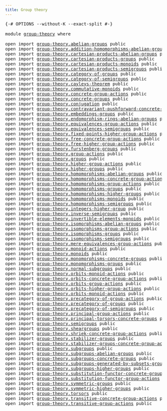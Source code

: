 ```yaml
---
title: Group theory
---
```


<pre class="Agda"><a id="38" class="Symbol">{-#</a> <a id="42" class="Keyword">OPTIONS</a> <a id="50" class="Pragma">--without-K</a> <a id="62" class="Pragma">--exact-split</a> <a id="76" class="Symbol">#-}</a>

<a id="81" class="Keyword">module</a> <a id="88" href="group-theory.html" class="Module">group-theory</a> <a id="101" class="Keyword">where</a>

<a id="108" class="Keyword">open</a> <a id="113" class="Keyword">import</a> <a id="120" href="group-theory.abelian-groups.html" class="Module">group-theory.abelian-groups</a> <a id="148" class="Keyword">public</a>
<a id="155" class="Keyword">open</a> <a id="160" class="Keyword">import</a> <a id="167" href="group-theory.addition-homomorphisms-abelian-groups.html" class="Module">group-theory.addition-homomorphisms-abelian-groups</a> <a id="218" class="Keyword">public</a>
<a id="225" class="Keyword">open</a> <a id="230" class="Keyword">import</a> <a id="237" href="group-theory.cartesian-products-abelian-groups.html" class="Module">group-theory.cartesian-products-abelian-groups</a> <a id="284" class="Keyword">public</a>
<a id="291" class="Keyword">open</a> <a id="296" class="Keyword">import</a> <a id="303" href="group-theory.cartesian-products-groups.html" class="Module">group-theory.cartesian-products-groups</a> <a id="342" class="Keyword">public</a>
<a id="349" class="Keyword">open</a> <a id="354" class="Keyword">import</a> <a id="361" href="group-theory.cartesian-products-monoids.html" class="Module">group-theory.cartesian-products-monoids</a> <a id="401" class="Keyword">public</a>
<a id="408" class="Keyword">open</a> <a id="413" class="Keyword">import</a> <a id="420" href="group-theory.cartesian-products-semigroups.html" class="Module">group-theory.cartesian-products-semigroups</a> <a id="463" class="Keyword">public</a>
<a id="470" class="Keyword">open</a> <a id="475" class="Keyword">import</a> <a id="482" href="group-theory.category-of-groups.html" class="Module">group-theory.category-of-groups</a> <a id="514" class="Keyword">public</a>
<a id="521" class="Keyword">open</a> <a id="526" class="Keyword">import</a> <a id="533" href="group-theory.category-of-semigroups.html" class="Module">group-theory.category-of-semigroups</a> <a id="569" class="Keyword">public</a>
<a id="576" class="Keyword">open</a> <a id="581" class="Keyword">import</a> <a id="588" href="group-theory.cayleys-theorem.html" class="Module">group-theory.cayleys-theorem</a> <a id="617" class="Keyword">public</a>
<a id="624" class="Keyword">open</a> <a id="629" class="Keyword">import</a> <a id="636" href="group-theory.commutative-monoids.html" class="Module">group-theory.commutative-monoids</a> <a id="669" class="Keyword">public</a>
<a id="676" class="Keyword">open</a> <a id="681" class="Keyword">import</a> <a id="688" href="group-theory.concrete-group-actions.html" class="Module">group-theory.concrete-group-actions</a> <a id="724" class="Keyword">public</a>
<a id="731" class="Keyword">open</a> <a id="736" class="Keyword">import</a> <a id="743" href="group-theory.concrete-groups.html" class="Module">group-theory.concrete-groups</a> <a id="772" class="Keyword">public</a>
<a id="779" class="Keyword">open</a> <a id="784" class="Keyword">import</a> <a id="791" href="group-theory.conjugation.html" class="Module">group-theory.conjugation</a> <a id="816" class="Keyword">public</a>
<a id="823" class="Keyword">open</a> <a id="828" class="Keyword">import</a> <a id="835" href="group-theory.contravariant-pushforward-concrete-group-actions.html" class="Module">group-theory.contravariant-pushforward-concrete-group-actions</a> <a id="897" class="Keyword">public</a>
<a id="904" class="Keyword">open</a> <a id="909" class="Keyword">import</a> <a id="916" href="group-theory.embeddings-groups.html" class="Module">group-theory.embeddings-groups</a> <a id="947" class="Keyword">public</a>
<a id="954" class="Keyword">open</a> <a id="959" class="Keyword">import</a> <a id="966" href="group-theory.endomorphism-rings-abelian-groups.html" class="Module">group-theory.endomorphism-rings-abelian-groups</a> <a id="1013" class="Keyword">public</a>
<a id="1020" class="Keyword">open</a> <a id="1025" class="Keyword">import</a> <a id="1032" href="group-theory.equivalences-group-actions.html" class="Module">group-theory.equivalences-group-actions</a> <a id="1072" class="Keyword">public</a>
<a id="1079" class="Keyword">open</a> <a id="1084" class="Keyword">import</a> <a id="1091" href="group-theory.equivalences-semigroups.html" class="Module">group-theory.equivalences-semigroups</a> <a id="1128" class="Keyword">public</a>
<a id="1135" class="Keyword">open</a> <a id="1140" class="Keyword">import</a> <a id="1147" href="group-theory.fixed-points-higher-group-actions.html" class="Module">group-theory.fixed-points-higher-group-actions</a> <a id="1194" class="Keyword">public</a>
<a id="1201" class="Keyword">open</a> <a id="1206" class="Keyword">import</a> <a id="1213" href="group-theory.free-concrete-group-actions.html" class="Module">group-theory.free-concrete-group-actions</a> <a id="1254" class="Keyword">public</a>
<a id="1261" class="Keyword">open</a> <a id="1266" class="Keyword">import</a> <a id="1273" href="group-theory.free-higher-group-actions.html" class="Module">group-theory.free-higher-group-actions</a> <a id="1312" class="Keyword">public</a>
<a id="1319" class="Keyword">open</a> <a id="1324" class="Keyword">import</a> <a id="1331" href="group-theory.furstenberg-groups.html" class="Module">group-theory.furstenberg-groups</a> <a id="1363" class="Keyword">public</a>
<a id="1370" class="Keyword">open</a> <a id="1375" class="Keyword">import</a> <a id="1382" href="group-theory.group-actions.html" class="Module">group-theory.group-actions</a> <a id="1409" class="Keyword">public</a>
<a id="1416" class="Keyword">open</a> <a id="1421" class="Keyword">import</a> <a id="1428" href="group-theory.groups.html" class="Module">group-theory.groups</a> <a id="1448" class="Keyword">public</a>
<a id="1455" class="Keyword">open</a> <a id="1460" class="Keyword">import</a> <a id="1467" href="group-theory.higher-group-actions.html" class="Module">group-theory.higher-group-actions</a> <a id="1501" class="Keyword">public</a>
<a id="1508" class="Keyword">open</a> <a id="1513" class="Keyword">import</a> <a id="1520" href="group-theory.higher-groups.html" class="Module">group-theory.higher-groups</a> <a id="1547" class="Keyword">public</a>
<a id="1554" class="Keyword">open</a> <a id="1559" class="Keyword">import</a> <a id="1566" href="group-theory.homomorphisms-abelian-groups.html" class="Module">group-theory.homomorphisms-abelian-groups</a> <a id="1608" class="Keyword">public</a>
<a id="1615" class="Keyword">open</a> <a id="1620" class="Keyword">import</a> <a id="1627" href="group-theory.homomorphisms-concrete-group-actions.html" class="Module">group-theory.homomorphisms-concrete-group-actions</a> <a id="1677" class="Keyword">public</a>
<a id="1684" class="Keyword">open</a> <a id="1689" class="Keyword">import</a> <a id="1696" href="group-theory.homomorphisms-group-actions.html" class="Module">group-theory.homomorphisms-group-actions</a> <a id="1737" class="Keyword">public</a>
<a id="1744" class="Keyword">open</a> <a id="1749" class="Keyword">import</a> <a id="1756" href="group-theory.homomorphisms-groups.html" class="Module">group-theory.homomorphisms-groups</a> <a id="1790" class="Keyword">public</a>
<a id="1797" class="Keyword">open</a> <a id="1802" class="Keyword">import</a> <a id="1809" href="group-theory.homomorphisms-higher-groups.html" class="Module">group-theory.homomorphisms-higher-groups</a> <a id="1850" class="Keyword">public</a>
<a id="1857" class="Keyword">open</a> <a id="1862" class="Keyword">import</a> <a id="1869" href="group-theory.homomorphisms-monoids.html" class="Module">group-theory.homomorphisms-monoids</a> <a id="1904" class="Keyword">public</a>
<a id="1911" class="Keyword">open</a> <a id="1916" class="Keyword">import</a> <a id="1923" href="group-theory.homomorphisms-semigroups.html" class="Module">group-theory.homomorphisms-semigroups</a> <a id="1961" class="Keyword">public</a>
<a id="1968" class="Keyword">open</a> <a id="1973" class="Keyword">import</a> <a id="1980" href="group-theory.integers-higher-group.html" class="Module">group-theory.integers-higher-group</a> <a id="2015" class="Keyword">public</a>
<a id="2022" class="Keyword">open</a> <a id="2027" class="Keyword">import</a> <a id="2034" href="group-theory.inverse-semigroups.html" class="Module">group-theory.inverse-semigroups</a> <a id="2066" class="Keyword">public</a>
<a id="2073" class="Keyword">open</a> <a id="2078" class="Keyword">import</a> <a id="2085" href="group-theory.invertible-elements-monoids.html" class="Module">group-theory.invertible-elements-monoids</a> <a id="2126" class="Keyword">public</a>
<a id="2133" class="Keyword">open</a> <a id="2138" class="Keyword">import</a> <a id="2145" href="group-theory.isomorphisms-abelian-groups.html" class="Module">group-theory.isomorphisms-abelian-groups</a> <a id="2186" class="Keyword">public</a>
<a id="2193" class="Keyword">open</a> <a id="2198" class="Keyword">import</a> <a id="2205" href="group-theory.isomorphisms-group-actions.html" class="Module">group-theory.isomorphisms-group-actions</a> <a id="2245" class="Keyword">public</a>
<a id="2252" class="Keyword">open</a> <a id="2257" class="Keyword">import</a> <a id="2264" href="group-theory.isomorphisms-groups.html" class="Module">group-theory.isomorphisms-groups</a> <a id="2297" class="Keyword">public</a>
<a id="2304" class="Keyword">open</a> <a id="2309" class="Keyword">import</a> <a id="2316" href="group-theory.isomorphisms-semigroups.html" class="Module">group-theory.isomorphisms-semigroups</a> <a id="2353" class="Keyword">public</a>
<a id="2360" class="Keyword">open</a> <a id="2365" class="Keyword">import</a> <a id="2372" href="group-theory.mere-equivalences-group-actions.html" class="Module">group-theory.mere-equivalences-group-actions</a> <a id="2417" class="Keyword">public</a>
<a id="2424" class="Keyword">open</a> <a id="2429" class="Keyword">import</a> <a id="2436" href="group-theory.monoid-actions.html" class="Module">group-theory.monoid-actions</a> <a id="2464" class="Keyword">public</a>
<a id="2471" class="Keyword">open</a> <a id="2476" class="Keyword">import</a> <a id="2483" href="group-theory.monoids.html" class="Module">group-theory.monoids</a> <a id="2504" class="Keyword">public</a>
<a id="2511" class="Keyword">open</a> <a id="2516" class="Keyword">import</a> <a id="2523" href="group-theory.monomorphisms-concrete-groups.html" class="Module">group-theory.monomorphisms-concrete-groups</a> <a id="2566" class="Keyword">public</a>
<a id="2573" class="Keyword">open</a> <a id="2578" class="Keyword">import</a> <a id="2585" href="group-theory.monomorphisms-groups.html" class="Module">group-theory.monomorphisms-groups</a> <a id="2619" class="Keyword">public</a>
<a id="2626" class="Keyword">open</a> <a id="2631" class="Keyword">import</a> <a id="2638" href="group-theory.normal-subgroups.html" class="Module">group-theory.normal-subgroups</a> <a id="2668" class="Keyword">public</a>
<a id="2675" class="Keyword">open</a> <a id="2680" class="Keyword">import</a> <a id="2687" href="group-theory.orbits-monoid-actions.html" class="Module">group-theory.orbits-monoid-actions</a> <a id="2722" class="Keyword">public</a>
<a id="2729" class="Keyword">open</a> <a id="2734" class="Keyword">import</a> <a id="2741" href="group-theory.orbits-concrete-group-actions.html" class="Module">group-theory.orbits-concrete-group-actions</a> <a id="2784" class="Keyword">public</a>
<a id="2791" class="Keyword">open</a> <a id="2796" class="Keyword">import</a> <a id="2803" href="group-theory.orbits-group-actions.html" class="Module">group-theory.orbits-group-actions</a> <a id="2837" class="Keyword">public</a>
<a id="2844" class="Keyword">open</a> <a id="2849" class="Keyword">import</a> <a id="2856" href="group-theory.orbits-higher-group-actions.html" class="Module">group-theory.orbits-higher-group-actions</a> <a id="2897" class="Keyword">public</a>
<a id="2904" class="Keyword">open</a> <a id="2909" class="Keyword">import</a> <a id="2916" href="group-theory.orbits-monoid-actions.html" class="Module">group-theory.orbits-monoid-actions</a> <a id="2951" class="Keyword">public</a>
<a id="2958" class="Keyword">open</a> <a id="2963" class="Keyword">import</a> <a id="2970" href="group-theory.precategory-of-group-actions.html" class="Module">group-theory.precategory-of-group-actions</a> <a id="3012" class="Keyword">public</a>
<a id="3019" class="Keyword">open</a> <a id="3024" class="Keyword">import</a> <a id="3031" href="group-theory.precategory-of-groups.html" class="Module">group-theory.precategory-of-groups</a> <a id="3066" class="Keyword">public</a>
<a id="3073" class="Keyword">open</a> <a id="3078" class="Keyword">import</a> <a id="3085" href="group-theory.precategory-of-semigroups.html" class="Module">group-theory.precategory-of-semigroups</a> <a id="3124" class="Keyword">public</a>
<a id="3131" class="Keyword">open</a> <a id="3136" class="Keyword">import</a> <a id="3143" href="group-theory.principal-group-actions.html" class="Module">group-theory.principal-group-actions</a> <a id="3180" class="Keyword">public</a>
<a id="3187" class="Keyword">open</a> <a id="3192" class="Keyword">import</a> <a id="3199" href="group-theory.principal-torsors-concrete-groups.html" class="Module">group-theory.principal-torsors-concrete-groups</a> <a id="3246" class="Keyword">public</a>
<a id="3253" class="Keyword">open</a> <a id="3258" class="Keyword">import</a> <a id="3265" href="group-theory.semigroups.html" class="Module">group-theory.semigroups</a> <a id="3289" class="Keyword">public</a>
<a id="3296" class="Keyword">open</a> <a id="3301" class="Keyword">import</a> <a id="3308" href="group-theory.sheargroups.html" class="Module">group-theory.sheargroups</a> <a id="3333" class="Keyword">public</a>
<a id="3340" class="Keyword">open</a> <a id="3345" class="Keyword">import</a> <a id="3352" href="group-theory.shriek-concrete-group-actions.html" class="Module">group-theory.shriek-concrete-group-actions</a> <a id="3395" class="Keyword">public</a>
<a id="3402" class="Keyword">open</a> <a id="3407" class="Keyword">import</a> <a id="3414" href="group-theory.stabilizer-groups.html" class="Module">group-theory.stabilizer-groups</a> <a id="3445" class="Keyword">public</a>
<a id="3452" class="Keyword">open</a> <a id="3457" class="Keyword">import</a> <a id="3464" href="group-theory.stabilizer-groups-concrete-group-actions.html" class="Module">group-theory.stabilizer-groups-concrete-group-actions</a> <a id="3518" class="Keyword">public</a>
<a id="3525" class="Keyword">open</a> <a id="3530" class="Keyword">import</a> <a id="3537" href="group-theory.subgroups.html" class="Module">group-theory.subgroups</a> <a id="3560" class="Keyword">public</a>
<a id="3567" class="Keyword">open</a> <a id="3572" class="Keyword">import</a> <a id="3579" href="group-theory.subgroups-abelian-groups.html" class="Module">group-theory.subgroups-abelian-groups</a> <a id="3617" class="Keyword">public</a>
<a id="3624" class="Keyword">open</a> <a id="3629" class="Keyword">import</a> <a id="3636" href="group-theory.subgroups-concrete-groups.html" class="Module">group-theory.subgroups-concrete-groups</a> <a id="3675" class="Keyword">public</a>
<a id="3682" class="Keyword">open</a> <a id="3687" class="Keyword">import</a> <a id="3694" href="group-theory.subgroups-generated-by-subsets-groups.html" class="Module">group-theory.subgroups-generated-by-subsets-groups</a> <a id="3745" class="Keyword">public</a>
<a id="3752" class="Keyword">open</a> <a id="3757" class="Keyword">import</a> <a id="3764" href="group-theory.subgroups-higher-groups.html" class="Module">group-theory.subgroups-higher-groups</a> <a id="3801" class="Keyword">public</a>
<a id="3808" class="Keyword">open</a> <a id="3813" class="Keyword">import</a> <a id="3820" href="group-theory.substitution-functor-concrete-group-actions.html" class="Module">group-theory.substitution-functor-concrete-group-actions</a> <a id="3877" class="Keyword">public</a>
<a id="3884" class="Keyword">open</a> <a id="3889" class="Keyword">import</a> <a id="3896" href="group-theory.substitution-functor-group-actions.html" class="Module">group-theory.substitution-functor-group-actions</a> <a id="3944" class="Keyword">public</a>
<a id="3951" class="Keyword">open</a> <a id="3956" class="Keyword">import</a> <a id="3963" href="group-theory.symmetric-groups.html" class="Module">group-theory.symmetric-groups</a> <a id="3993" class="Keyword">public</a>
<a id="4000" class="Keyword">open</a> <a id="4005" class="Keyword">import</a> <a id="4012" href="group-theory.symmetric-higher-groups.html" class="Module">group-theory.symmetric-higher-groups</a> <a id="4049" class="Keyword">public</a>
<a id="4056" class="Keyword">open</a> <a id="4061" class="Keyword">import</a> <a id="4068" href="group-theory.torsors.html" class="Module">group-theory.torsors</a> <a id="4089" class="Keyword">public</a>
<a id="4096" class="Keyword">open</a> <a id="4101" class="Keyword">import</a> <a id="4108" href="group-theory.transitive-concrete-group-actions.html" class="Module">group-theory.transitive-concrete-group-actions</a> <a id="4155" class="Keyword">public</a>
<a id="4162" class="Keyword">open</a> <a id="4167" class="Keyword">import</a> <a id="4174" href="group-theory.transitive-group-actions.html" class="Module">group-theory.transitive-group-actions</a> <a id="4212" class="Keyword">public</a>
</pre>